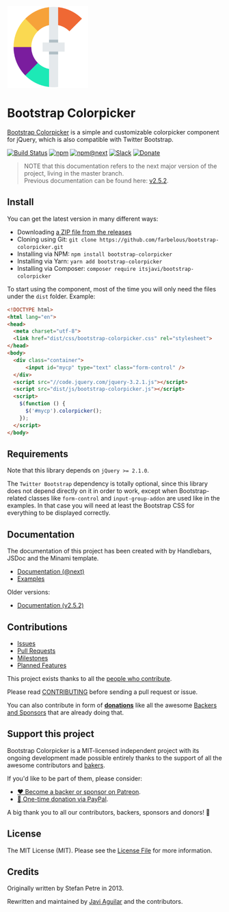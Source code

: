 <a href="https://farbelous.io/bootstrap-colorpicker">
    <img alt="Logo by @reallinfo" src="logo.png" width="190px" />
</a>

# Bootstrap Colorpicker

[Bootstrap Colorpicker](https://github.com/farbelous/bootstrap-colorpicker/) is a simple and customizable colorpicker 
component for jQuery, which is also compatible with Twitter Bootstrap.

[![Build Status](https://img.shields.io/travis/farbelous/bootstrap-colorpicker/master.svg?style=flat-square)](https://travis-ci.org/farbelous/bootstrap-colorpicker)
[![npm](https://img.shields.io/npm/v/bootstrap-colorpicker.svg?style=flat-square)](https://www.npmjs.com/package/bootstrap-colorpicker)
[![npm@next](https://img.shields.io/npm/v/bootstrap-colorpicker/next.svg?style=flat-square)](https://www.npmjs.com/package/bootstrap-colorpicker?activeTab=versions)
[![Slack](https://img.shields.io/badge/chat-on%20slack-509689.svg?longCache=true&style=flat-square)](https://farbelous.slack.com)
[![Donate](https://img.shields.io/badge/%E2%9D%A4-Support%20this%20project-e0a61d.svg?longCache=true&style=flat-square)](https://github.com/farbelous/bootstrap-colorpicker/blob/master/BACKERS.md#sponsors--backers)

> NOTE that this documentation refers to the next major version of the project, living in the master branch.<br>
> Previous documentation can be found here: [v2.5.2](https://farbelous.github.io/bootstrap-colorpicker/v2/).

## Install
You can get the latest version in many different ways:

- Downloading [a ZIP file from the releases](https://github.com/farbelous/bootstrap-colorpicker/releases)
- Cloning using Git: `git clone https://github.com/farbelous/bootstrap-colorpicker.git`
- Installing via NPM: `npm install bootstrap-colorpicker`
- Installing via Yarn: `yarn add bootstrap-colorpicker`
- Installing via Composer: `composer require itsjavi/bootstrap-colorpicker`


To start using the component, most of the time you will only need the files under the `dist` folder.
Example:

```html
<!DOCTYPE html>
<html lang="en">
<head>
  <meta charset="utf-8">
  <link href="dist/css/bootstrap-colorpicker.css" rel="stylesheet">
</head>
<body>
  <div class="container">
      <input id="mycp" type="text" class="form-control" />
  </div>
  <script src="//code.jquery.com/jquery-3.2.1.js"></script>
  <script src="dist/js/bootstrap-colorpicker.js"></script>
  <script>
    $(function () {
      $('#mycp').colorpicker();
    });
  </script>
</body>
```

## Requirements
Note that this library depends on `jQuery >= 2.1.0`.

The `Twitter Bootstrap` dependency is totally optional, since this library does not depend directly
on it in order to work, except when Bootstrap-related classes like `form-control` and `input-group-addon` are used 
like in the examples. In that case you will need at least the Bootstrap CSS for everything to be displayed correctly.

## Documentation

The documentation of this project has been created with by Handlebars, JSDoc and the Minami template.

* [Documentation (@next)](https://farbelous.github.io/bootstrap-colorpicker/)
* [Examples](https://farbelous.github.io/bootstrap-colorpicker/tutorial-Basics.html)
    
Older versions:
* [Documentation (v2.5.2)](https://farbelous.github.io/bootstrap-colorpicker/v2/)

## Contributions
* [Issues](https://github.com/farbelous/bootstrap-colorpicker/issues)
* [Pull Requests](https://github.com/farbelous/bootstrap-colorpicker/pulls)
* [Milestones](https://github.com/farbelous/bootstrap-colorpicker/milestones)
* [Planned Features](https://github.com/farbelous/bootstrap-colorpicker/projects)

This project exists thanks to all the [people who contribute](https://github.com/farbelous/bootstrap-colorpicker/graphs/contributors).

Please read [CONTRIBUTING](https://github.com/farbelous/bootstrap-colorpicker/blob/master/.github/CONTRIBUTING.md) 
before sending a pull request or issue.

You can also contribute in form of [**donations**](https://github.com/farbelous/bootstrap-colorpicker/blob/master/BACKERS.md#sponsors--backers) like all the awesome
[Backers and Sponsors](https://github.com/farbelous/bootstrap-colorpicker/blob/master/BACKERS.md#sponsors--backers) that are already doing that.

## Support this project
Bootstrap Colorpicker is a MIT-licensed independent project with its ongoing development made possible entirely thanks to the
support of all the awesome contributors and [bakers](https://github.com/farbelous/bootstrap-colorpicker/blob/master/BACKERS.md#sponsors--backers).

If you'd like to be part of them, please consider:

- [❤️ Become a backer or sponsor on Patreon](https://www.patreon.com/bePatron?c=1647889).
- [🎁 One-time donation via PayPal](https://www.paypal.com/pools/c/83dpr34ivs/send).

A big thank you to all our contributors, backers, sponsors and donors! 🙏 

## License
The MIT License (MIT).
Please see the [License File](https://github.com/farbelous/bootstrap-colorpicker/blob/master/LICENSE) for more information.

## Credits
Originally written by Stefan Petre in 2013.

Rewritten and maintained by [Javi Aguilar](https://itsjavi.com) and the contributors.
